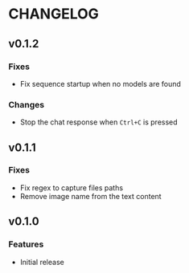 # CHANGELOG

## v0.1.2

### Fixes

- Fix sequence startup when no models are found

### Changes

- Stop the chat response when `Ctrl+C` is pressed


## v0.1.1

### Fixes

- Fix regex to capture files paths
- Remove image name from the text content


## v0.1.0

### Features

- Initial release
